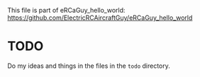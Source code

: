 This file is part of eRCaGuy_hello_world: https://github.com/ElectricRCAircraftGuy/eRCaGuy_hello_world


# TODO

Do my ideas and things in the files in the `todo` directory.
